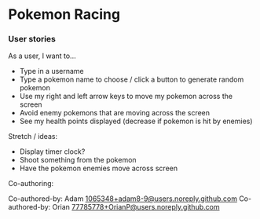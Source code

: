 # Pokemon Racing

### User stories

As a user, I want to...

- Type in a username
- Type a pokemon name to choose / click a button to generate random pokemon
- Use my right and left arrow keys to move my pokemon across the screen
- Avoid enemy pokemons that are moving across the screen
- See my health points displayed (decrease if pokemon is hit by enemies)

Stretch / ideas:

- Display timer clock?
- Shoot something from the pokemon
- Have the pokemon enemies move across screen

Co-authoring:

Co-authored-by: Adam <1065348+adam8-9@users.noreply.github.com>
Co-authored-by: Orian <77785778+OrianP@users.noreply.github.com>
